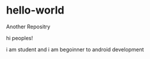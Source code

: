 # hello-world
Another Repositry

hi peoples!

i am student and i am begoinner to android development
